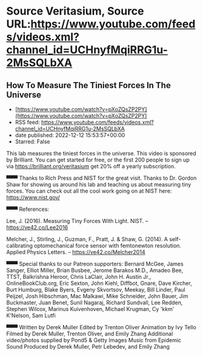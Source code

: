 # Source Veritasium, Source URL:https://www.youtube.com/feeds/videos.xml?channel_id=UCHnyfMqiRRG1u-2MsSQLbXA

## How To Measure The Tiniest Forces In The Universe
 - [https://www.youtube.com/watch?v=pXoZQsZP2PY](https://www.youtube.com/watch?v=pXoZQsZP2PY)
 - RSS feed: https://www.youtube.com/feeds/videos.xml?channel_id=UCHnyfMqiRRG1u-2MsSQLbXA
 - date published: 2022-12-12 15:53:57+00:00
 - Starred: False

This lab measures the tiniest forces in the universe. This video is sponsored by Brilliant. You can get started for free, or the first 200 people to sign up via https://brilliant.org/veritasium get 20% off a yearly subscription. 

▀▀▀
Thanks to Rich Press and NIST for the great visit. 
Thanks to Dr. Gordon Shaw for showing us around his lab and teaching us about measuring tiny forces.
You can check out all the cool work going on at NIST here: https://www.nist.gov/

▀▀▀
References:

Lee, J. (2016). Measuring Tiny Forces With Light. NIST. – https://ve42.co/Lee2016

Melcher, J., Stirling, J., Guzman, F., Pratt, J. & Shaw, G. (2014). A self-calibrating optomechanical force sensor with femtonewton resolution. Applied Physics Letters. – https://ve42.co/Melcher2014

▀▀▀
Special thanks to our Patreon supporters:
Bernard McGee, James Sanger, Elliot Miller, Brian Busbee, Jerome Barakos M.D., Amadeo Bee, TTST, Balkrishna Heroor, Chris LaClair, John H. Austin Jr., OnlineBookClub.org, Eric Sexton, John Kiehl, Diffbot, Gnare, Dave Kircher, Burt Humburg, Blake Byers, Evgeny Skvortsov, Meekay, Bill Linder, Paul Peijzel, Josh Hibschman, Mac Malkawi, Mike Schneider, John Bauer, Jim Buckmaster, Juan Benet, Sunil Nagaraj, Richard Sundvall, Lee Redden, Stephen Wilcox, Marinus Kuivenhoven, Michael Krugman, Cy 'kkm' K'Nelson, Sam Lutfi

▀▀▀
Written by Derek Muller
Edited by Trenton Oliver
Animation by Ivy Tello
Filmed by Derek Muller, Trenton Oliver, and Emily Zhang
Additional video/photos supplied by Pond5 & Getty Images
Music from Epidemic Sound 
Produced by Derek Muller, Petr Lebedev, and Emily Zhang
